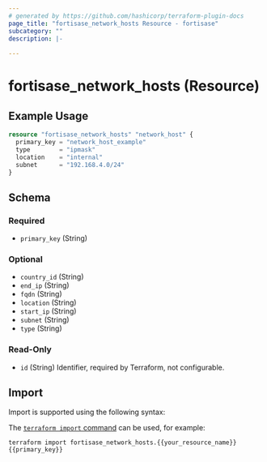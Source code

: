 ```yaml
---
# generated by https://github.com/hashicorp/terraform-plugin-docs
page_title: "fortisase_network_hosts Resource - fortisase"
subcategory: ""
description: |-
  
---
```


# fortisase_network_hosts (Resource)



## Example Usage

```terraform
resource "fortisase_network_hosts" "network_host" {
  primary_key = "network_host_example"
  type        = "ipmask"
  location    = "internal"
  subnet      = "192.168.4.0/24"
}
```

<!-- schema generated by tfplugindocs -->
## Schema

### Required

- `primary_key` (String)

### Optional

- `country_id` (String)
- `end_ip` (String)
- `fqdn` (String)
- `location` (String)
- `start_ip` (String)
- `subnet` (String)
- `type` (String)

### Read-Only

- `id` (String) Identifier, required by Terraform, not configurable.

## Import

Import is supported using the following syntax:

The [`terraform import` command](https://developer.hashicorp.com/terraform/cli/commands/import) can be used, for example:

```shell
terraform import fortisase_network_hosts.{{your_resource_name}} {{primary_key}}
```
